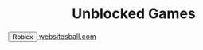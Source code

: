 <!DOCTYPE html>
<meta charset="UTF-8">
<meta name="viewpot" content="width=device
<meta http-equiv="X-UA-Compatible" content="
<link rel="stylesheet" href="style.css">
<title>happymath</title>
</head>
<body>
  <center>
    <h1>Unblocked Games</h1>
  </center>
<a href="#">
  <button>Roblox</button>
<html>websitesball.com</html>
